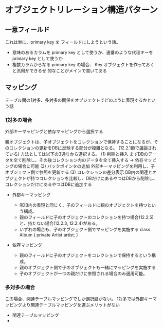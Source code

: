 # オブジェクトリレーション構造パターン

## 一意フィールド
これは単に、primary key を フィールドにしようという話。
- 意味のあるカラムを primary key として使うか、連番のような代理キーを primary key として使うか
- 複数カラムからなる primary key の場合、 Key オブジェクトを作っておくと汎用かできるぜ
的なことがメインで書いてある

## マッピング
テーブル間の1対多、多対多の関係をオブジェクトでどのように表現するかという話

### 1対多の場合
外部キーマッピングと依存マッピングから選択する

親オブジェクトは、子オブジェクトをコレクションで保持することになるが、そのコレクションの更新をDBに反映する部分が複雑となる。
(12.2.1節で議論されている)
方法としては以下の3通りから選択する。
(1) 削除と挿入
まずDBのデータを全て削除し、その後コレクション内のデータを全て挿入する 
→ 依存マッピングの場合に可能
(2) バックポインタの追加
外部キーマッピングを利用し、子オブジェクト側で参照を更新する
(3) コレクションの差分表示
DB内の関連とオブジェクトが持つコレクションを比較し、DBだけにあるやつはDBから削除し、コレクションだけにあるやつはDBに追加する


- 外部キーマッピング
  - RDB内の表現と同じく、子のフィールドに親のオブジェクトを持つという構成。
  - 親のフィールドに子のオブジェクトのコレクションを持つ場合(12.2.5)と、持たない場合(12.2.3, 12.2.4)がある。
  - いずれの場合も、子のオブジェクト側でマッピングを実施する
class Album {
  private Artist artist;
}

- 依存マッピング
  - 親のフィールドに子のオブジェクトをコレクションで保持するという構成。
  -  親のオブジェクト側で子のオブジェクトも一緒にマッピングを実施する
  - 子のオブジェクトが一つの親だけに参照される場合のみ適用可能。

### 多対多の場合
この場合、関連テーブルマッピングでしか選択肢がない。
1対多では外部キーマッピングより関連テーブルマッピングを選ぶメリットがない
- 関連テーブルマッピング
-   

<!--stackedit_data:
eyJoaXN0b3J5IjpbLTEyNDgxMTM0NDAsMTE1NjU2NjEzLC0xOT
AwMDY3Mzg2XX0=
-->